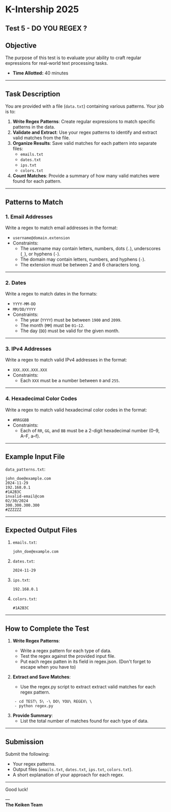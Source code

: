 # **K-Intership 2025**
## Test 5 - DO YOU REGEX ?

## Objective

The purpose of this test is to evaluate your ability to craft regular expressions for real-world text processing tasks.

- **Time Allotted:** 40 minutes
---

## Task Description

You are provided with a file (`data.txt`) containing various patterns. Your job is to:
1. **Write Regex Patterns**: Create regular expressions to match specific patterns in the data.
2. **Validate and Extract**: Use your regex patterns to identify and extract valid matches from the file.
3. **Organize Results**: Save valid matches for each pattern into separate files:
   - `emails.txt`
   - `dates.txt`
   - `ips.txt`
   - `colors.txt`
4. **Count Matches**: Provide a summary of how many valid matches were found for each pattern.

---

## Patterns to Match

### 1. Email Addresses
Write a regex to match email addresses in the format:
- `username@domain.extension`
- Constraints:
  - The username may contain letters, numbers, dots (`.`), underscores (`_`), or hyphens (`-`).
  - The domain may contain letters, numbers, and hyphens (`-`).
  - The extension must be between 2 and 6 characters long.

---

### 2. Dates
Write a regex to match dates in the formats:
- `YYYY-MM-DD`
- `MM/DD/YYYY`
- Constraints:
  - The year (`YYYY`) must be between `1900` and `2099`.
  - The month (`MM`) must be `01–12`.
  - The day (`DD`) must be valid for the given month.

---

### 3. IPv4 Addresses
Write a regex to match valid IPv4 addresses in the format:
- `XXX.XXX.XXX.XXX`
- Constraints:
  - Each `XXX` must be a number between `0` and `255`.

---

### 4. Hexadecimal Color Codes
Write a regex to match valid hexadecimal color codes in the format:
- `#RRGGBB`
- Constraints:
  - Each of `RR`, `GG`, and `BB` must be a 2-digit hexadecimal number (0–9, A–F, a–f).

---

## Example Input File

`data_patterns.txt`:
```
john_doe@example.com
2024-11-29
192.168.0.1
#1A2B3C
invalid-email@com
02/30/2024
300.300.300.300
#ZZZZZZ
```

---

## Expected Output Files

1. `emails.txt`:
   ```
   john_doe@example.com
   ```

2. `dates.txt`:
   ```
   2024-11-29
   ```

3. `ips.txt`:
   ```
   192.168.0.1
   ```

4. `colors.txt`:
   ```
   #1A2B3C
   ```

---

## How to Complete the Test

1. **Write Regex Patterns**:
   - Write a regex pattern for each type of data.
   - Test the regex against the provided input file.
   - Put each regex patten in its field in regex.json. (Don't forget to escape when you have to)

2. **Extract and Save Matches**:
   - Use the regex.py script to extract extract valid matches for each regex pattern.
```
    - cd TEST\ 5\ -\ DO\ YOU\ REGEX\ \
    - python regex.py
```


3. **Provide Summary**:
   - List the total number of matches found for each type of data.

---

## Submission

Submit the following:
- Your regex patterns.
- Output files (`emails.txt`, `dates.txt`, `ips.txt`, `colors.txt`).
- A short explanation of your approach for each regex.

---

Good luck!

—  
**The Keiken Team**